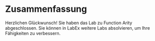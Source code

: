 # Zusammenfassung

Herzlichen Glückwunsch! Sie haben das Lab zu Function Arity abgeschlossen. Sie können in LabEx weitere Labs absolvieren, um Ihre Fähigkeiten zu verbessern.
